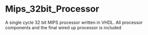 # Mips_32bit_Processor
A single cycle 32 bit MIPS processor written in VHDL. All processor components and the final wired up processor is included
